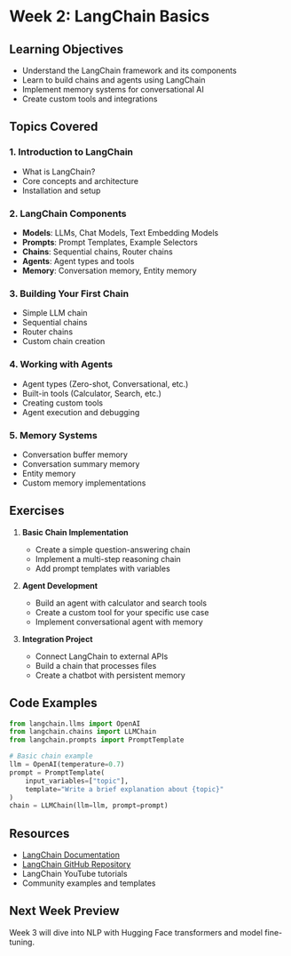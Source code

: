 # Week 2: LangChain Basics

## Learning Objectives
- Understand the LangChain framework and its components
- Learn to build chains and agents using LangChain
- Implement memory systems for conversational AI
- Create custom tools and integrations

## Topics Covered

### 1. Introduction to LangChain
- What is LangChain?
- Core concepts and architecture
- Installation and setup

### 2. LangChain Components
- **Models**: LLMs, Chat Models, Text Embedding Models
- **Prompts**: Prompt Templates, Example Selectors
- **Chains**: Sequential chains, Router chains
- **Agents**: Agent types and tools
- **Memory**: Conversation memory, Entity memory

### 3. Building Your First Chain
- Simple LLM chain
- Sequential chains
- Router chains
- Custom chain creation

### 4. Working with Agents
- Agent types (Zero-shot, Conversational, etc.)
- Built-in tools (Calculator, Search, etc.)
- Creating custom tools
- Agent execution and debugging

### 5. Memory Systems
- Conversation buffer memory
- Conversation summary memory
- Entity memory
- Custom memory implementations

## Exercises

1. **Basic Chain Implementation**
   - Create a simple question-answering chain
   - Implement a multi-step reasoning chain
   - Add prompt templates with variables

2. **Agent Development**
   - Build an agent with calculator and search tools
   - Create a custom tool for your specific use case
   - Implement conversational agent with memory

3. **Integration Project**
   - Connect LangChain to external APIs
   - Build a chain that processes files
   - Create a chatbot with persistent memory

## Code Examples

```python
from langchain.llms import OpenAI
from langchain.chains import LLMChain
from langchain.prompts import PromptTemplate

# Basic chain example
llm = OpenAI(temperature=0.7)
prompt = PromptTemplate(
    input_variables=["topic"],
    template="Write a brief explanation about {topic}"
)
chain = LLMChain(llm=llm, prompt=prompt)
```

## Resources
- [LangChain Documentation](https://docs.langchain.com/)
- [LangChain GitHub Repository](https://github.com/hwchase17/langchain)
- LangChain YouTube tutorials
- Community examples and templates

## Next Week Preview
Week 3 will dive into NLP with Hugging Face transformers and model fine-tuning.
